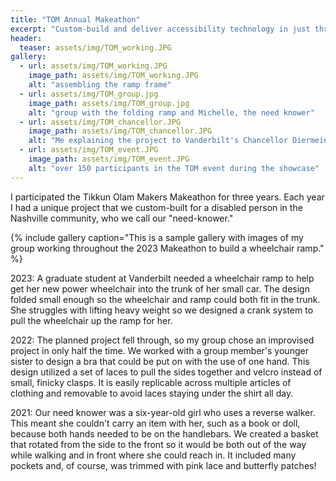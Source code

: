```yaml
---
title: "TOM Annual Makeathon"
excerpt: "Custom-build and deliver accessibility technology in just three days!"
header: 
  teaser: assets/img/TOM_working.JPG
gallery:
  - url: assets/img/TOM_working.JPG
    image_path: assets/img/TOM_working.JPG
    alt: "assembling the ramp frame"
  - url: assets/img/TOM_group.jpg
    image_path: assets/img/TOM_group.jpg
    alt: "group with the folding ramp and Michelle, the need knower"
  - url: assets/img/TOM_chancellor.JPG
    image_path: assets/img/TOM_chancellor.JPG
    alt: "Me explaining the project to Vanderbilt's Chancellor Diermeier"
  - url: assets/img/TOM_event.JPG
    image_path: assets/img/TOM_event.JPG
    alt: "over 150 participants in the TOM event during the showcase"
---
```




I participated the Tikkun Olam Makers Makeathon for three years. Each year I had a unique project that we custom-built for a disabled person in the Nashville community, who we call our "need-knower."

{% include gallery caption="This is a sample gallery with images of my group working throughout the 2023 Makeathon to build a wheelchair ramp." %}

2023: A graduate student at Vanderbilt needed a wheelchair ramp to help get her new power wheelchair into the trunk of her small car. The design folded small enough so the wheelchair and ramp could both fit in the trunk. She struggles with lifting heavy weight so we designed a crank system to pull the wheelchair up the ramp for her. 

2022: The planned project fell through, so my group chose an improvised project in only half the time. We worked with a group member's younger sister to design a bra that could be put on with the use of one hand. This design utilized a set of laces to pull the sides together and velcro instead of small, finicky clasps. It is easily replicable across multiple articles of clothing and removable to avoid laces staying under the shirt all day. 

2021: Our need knower was a six-year-old girl who uses a reverse walker. This meant she couldn't carry an item with her, such as a book or doll, because both hands needed to be on the handlebars. We created a basket that rotated from the side to the front so it would be both out of the way while walking and in front where she could reach in. It included many pockets and, of course, was trimmed with pink lace and butterfly patches! 


